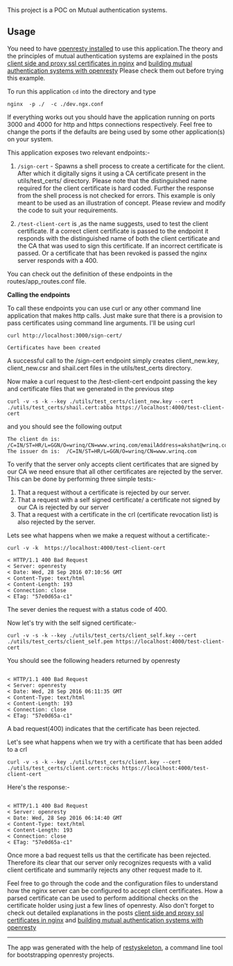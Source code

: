 This project is a POC on Mutual authentication systems.

## Usage

You need to have [openresty installed](https://openresty.org/en/installation.html) to use this application.The theory and the principles of mutual authentication systems are explained in the posts [client side and proxy ssl certificates in nginx](http://staticshin.com/programming/proxy-ssl-cert-in-nginx.html) and [building mutual authentication systems with openresty](http://staticshin.com/programming/mutual_authentication_systems.html) Please check them out before trying this example.

To run this application `cd` into the directory and type


```
nginx  -p ./  -c ./dev.ngx.conf

```
If everything works out you should have the application running on ports 3000 and 4000 for http and https connections respectively.  Feel free to change the ports if the defaults are being used by some other application(s) on your system.

This application exposes two relevant endpoints:-

1. `/sign-cert` - Spawns a shell process to create a certificate for the client. After which it digitally signs it using a CA certificate present in the utils/test_certs/ directory. Please note that the distinguished name required for the client certificate is hard coded. Further the response from the shell process is not checked for errors. This example is only meant to be used as an illustration of concept. Please review and modify the code to suit your requirements. 

2. `/test-client-cert` is ,as the name suggests, used to test the client certificate. If a correct client certificate is passed to the endpoint it responds with the distinguished name of both the client certificate and the CA that was used to sign this certificate. If an incorrect certificate is passed. Or a certificate that has been revoked is passed the nginx server responds with a 400. 

You can check out the definition of these endpoints in the routes/app_routes.conf file.

**Calling the endpoints**

To call these endpoints you can use curl or any other command line application that makes http calls. Just make sure that there is a provision to pass certificates using command line arguments. I'll be using curl

```
curl http://localhost:3000/sign-cert/

Certificates have been created

```

A successful call to the /sign-cert endpoint simply creates client_new.key, client_new.csr and shail.cert files in the utils/test_certs directory.

Now make a curl request to the /test-client-cert endpoint passing the key and certificate files that we generated in the previous step

```
curl -v -s -k --key ./utils/test_certs/client_new.key --cert ./utils/test_certs/shail.cert:abba https://localhost:4000/test-client-cert

```
and you should see the following output

```
The client dn is:  /C=IN/ST=HR/L=GGN/O=wrinq/CN=www.wrinq.com/emailAddress=akshat@wrinq.com
The issuer dn is:  /C=IN/ST=HR/L=GGN/O=wrinq/CN=www.wrinq.com

```

To verify that the server only accepts client certificates that are signed by our CA we need ensure that all other certificates are rejected by the server. This can be done by performing three simple tests:- 

1. That a request without a certificate is rejected by our server. 
2. That a request with a self signed certificate/ a certificate not signed by our CA is rejected by our server
3. That a request with a certificate in the crl (certificate revocation list) is also rejected by the server.


Lets see what happens when we make a request without a certificate:-

```
curl -v -k  https://localhost:4000/test-client-cert

```

```
< HTTP/1.1 400 Bad Request
< Server: openresty
< Date: Wed, 28 Sep 2016 07:10:56 GMT
< Content-Type: text/html
< Content-Length: 193
< Connection: close
< ETag: "57e0d65a-c1"

```

The sever denies the request with a status code of 400. 

Now let's try with the self signed certificate:- 

```
curl -v -s -k --key ./utils/test_certs/client_self.key --cert ./utils/test_certs/client_self.pem https://localhost:4000/test-client-cert

```
You should see the following headers returned by openresty

```

< HTTP/1.1 400 Bad Request
< Server: openresty
< Date: Wed, 28 Sep 2016 06:11:35 GMT
< Content-Type: text/html
< Content-Length: 193
< Connection: close
< ETag: "57e0d65a-c1"

```
A bad request(400) indicates that the certificate has been rejected.

Let's see what happens when we try with a certificate that has been added to a crl

```
curl -v -s -k --key ./utils/test_certs/client.key --cert ./utils/test_certs/client.cert:rocks https://localhost:4000/test-client-cert

```

Here's the response:-

```

< HTTP/1.1 400 Bad Request
< Server: openresty
< Date: Wed, 28 Sep 2016 06:14:40 GMT
< Content-Type: text/html
< Content-Length: 193
< Connection: close
< ETag: "57e0d65a-c1"

```

Once more a bad request tells us that the certificate has been rejected. Therefore its clear that our server only recognizes requests with a valid client certificate and summarily rejects any other request made to it. 

Feel free to go through the code and the configuration files to understand how the nginx server can be configured to accept client certificates. How a parsed certificate can be used to perform additional checks on the certificate holder using just a few lines of openresty. Also don't forget to check out detailed explanations in the posts [client side and proxy ssl certificates in nginx](http://staticshin.com/programming/proxy-ssl-cert-in-nginx.html) and [building mutual authentication systems with openresty](http://staticshin.com/programming/mutual_authentication_systems.html)


-------

The app was generated with the help of [restyskeleton](https://github.com/brickcap/restyskeleton), a command line tool  for bootstrapping openresty projects.

